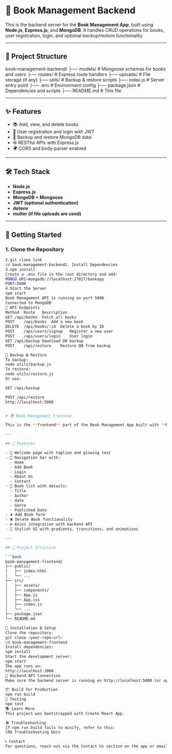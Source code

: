 # 📘 Book Management Backend

This is the backend server for the **Book Management App**, built using **Node.js**, **Express.js**, and **MongoDB**. 
It handles CRUD operations for books, user registration, login, and optional backup/restore functionality.

---

## 📁 Project Structure
book-management-backend/
├── models/ # Mongoose schemas for books and users
├── routes/ # Express route handlers
├── uploads/ # File storage (if any)
├── utils/ # Backup & restore scripts
├── index.js # Server entry point
├── .env # Environment config
├── package.json # Dependencies and scripts
├── README.md # This file

---

## ✨ Features

- 📚 Add, view, and delete books
- 🔐 User registration and login with JWT
- 🔄 Backup and restore MongoDB data
- ⚙️ RESTful APIs with Express.js
- 🌍 CORS and body-parser enabled

---

## 🛠️ Tech Stack

- **Node.js**
- **Express.js**
- **MongoDB + Mongoose**
- **JWT (optional authentication)**
- **dotenv**
- **multer (if file uploads are used)**

---

## 🚀 Getting Started

### 1. Clone the Repository

```bash
2.git clone link
cd book-management-backend2. Install Dependencies
3.npm install
Create a .env file in the root directory and add:
MONGO_URI=mongodb://localhost:27017/bookapp
PORT=5000
4.Start the Server
npm start
Book Management API is running on port 5000
Connected to MongoDB
📡 API Endpoints
Method	Route	Description
GET	/api/books	Fetch all books
POST	/api/books	Add a new book
DELETE	/api/books/:id	Delete a book by ID
POST	/api/users/signup	Register a new user
POST	/api/users/login	User login
GET	/api/backup	Download DB backup
POST	/api/restore	Restore DB from backup

💾 Backup & Restore
To backup:
node utils/backup.js
To restore:
node utils/restore.js
Or use:

GET /api/backup

POST /api/restore
http://localhost:5000


# 📚 Book Management Frontend

This is the **frontend** part of the Book Management App built with **React.js**. It allows users to view, add, and delete books, and includes pages like Home, Login, About Us, Contact, and more — all with smooth transitions and a clean UI.

---

## 🚀 Features

- 🌟 Welcome page with tagline and glowing text
- 🧭 Navigation bar with:
  - Home
  - Add Book
  - Login
  - About Us
  - Contact
- 📖 Book list with details:
  - Title
  - Author
  - date
  - Genre
  - Published Date
- ➕ Add Book form
- ❌ Delete Book functionality
- ⚙️ Axios integration with backend API
- 💅 Stylish UI with gradients, transitions, and animations

---

## 📁 Project Structure

```bash
book-management-frontend/
├── public/
│   ├── index.html
│   └── ...
├── src/
│   ├── assets/
│   ├── components/
│   ├── App.js
│   ├── App.css
│   ├── index.js
│   └── ...
├── package.json
└── README.md

🔧 Installation & Setup
Clone the repository:
git clone <your-repo-url>
cd book-management-frontend
Install dependencies:
npm install
Start the development server:
npm start
The app runs on:
http://localhost:3000
🔗 Backend API Connection
Make sure the backend server is running on http://localhost:5000 (or update the Axios base URL accordingly).

📦 Build for Production
npm run build
🧪 Testing
npm test
📚 Learn More
This project was bootstrapped with Create React App.

🛠 Troubleshooting
If npm run build fails to minify, refer to this:
CRA Troubleshooting Docs

📞 Contact
For questions, reach out via the Contact Us section on the app or email the developer.






